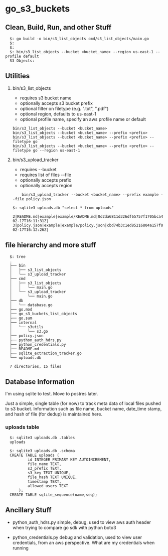# go_s3_buckets


## Clean, Build, Run, and other Stuff

  ```
	$: go build -o bin/s3_list_objects cmd/s3_list_objects/main.go
	$:
	$:
	$: bin/s3_list_objects --bucket <bucket_name> --region us-east-1 --profile default
	S3 Objects:
  ```

## Utilities

1. bin/s3\_list_objects

    - requires s3 bucket name
    - optionally accepts s3 bucket prefix
    - optional filter on filetype (e.g. ".txt", ".pdf")
    - optional region, defaults to us-east-1
    - optional profile name, specify an aws profile name or default

    ```
    bin/s3_list_objects --bucket <bucket_name>
    bin/s3_list_objects --bucket <bucket_name> --prefix <prefix>
    bin/s3_list_objects --bucket <bucket_name> --prefix <prefix> --filetype go
    bin/s3_list_objects --bucket <bucket_name> --prefix <prefix> --filetype go --region us-east-1
    ```
  	
1. bin/s3\_upload_tracker
    - requires --bucket
    - requires list of files --file
    - optionally accepts prefix
    - optionally accepts region

    ```
        bin/s3_upload_tracker --bucket <bucket_name> --prefix example --file policy.json
    ```
    
    ```
    $: sqlite3 uploads.db "select * from uploads"

    2|README.md|example|example/README.md|0d2da6811d326df65757f1705bca4f5fe6cc9971f6179f7a6716ef750d39527a|2025-02-17T16:11:31Z|
    3|policy.json|example|example/policy.json|cbd74b3c1ed85216804a157f0c48088d5f3e0c684941567386ca0601610548d9|2025-02-17T16:12:26Z|
    ```

## file hierarchy and more stuff

  ```
	$: tree
	.
	├── bin
	│   ├── s3_list_objects
	│   └── s3_upload_tracker
	├── cmd
	│   ├── s3_list_objects
	│   │   └── main.go
	│   └── s3_upload_tracker
	│       └── main.go
	├── db
	│   └── database.go
	├── go.mod
	├── go_s3_buckets_list_objects
	├── go.sum
	├── internal
	│   └── s3utils
	│       └── s3.go
	├── policy.json
	├── python_auth_hdrs.py
	├── python_credentials.py
	├── README.md
	├── sqlite_extraction_tracker.go
	└── uploads.db
	
	7 directories, 15 files
  ```

## Database Information

I'm using sqlite to test.  Move to postres later.

Just a simple, single table (for now) to track meta data of local files pushed to s3 bucket. 
Information such as file name, bucket name, date_time stamp, and hash of file (for dedup) is maintained here.

### uploads table

  ```
    $: sqlite3 uploads.db .tables
    uploads

    $: sqlite3 uploads.db .schema
    CREATE TABLE uploads (
		    id INTEGER PRIMARY KEY AUTOINCREMENT,
		    file_name TEXT,
		    s3_prefix TEXT,
		    s3_key TEXT UNIQUE,
		    file_hash TEXT UNIQUE,
		    timestamp TEXT,
		    allowed_users TEXT
	    );
    CREATE TABLE sqlite_sequence(name,seq);
  ```

## Ancillary Stuff

  - python_auth_hdrs.py
    simple, debug, used to view aws auth header when trying to compare go sdk with python boto3

  - python_credentials.py
    debug and validation, used to view user credentials, from an aws perspective.  What are my credentials when running



